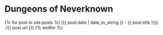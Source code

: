 # Dungeons of Neverknown

{% for post in site.posts %}
[{{ post.date | date_to_string }} - {{ post.title }}]( ./{{ post.url }})
{% endfor %}
